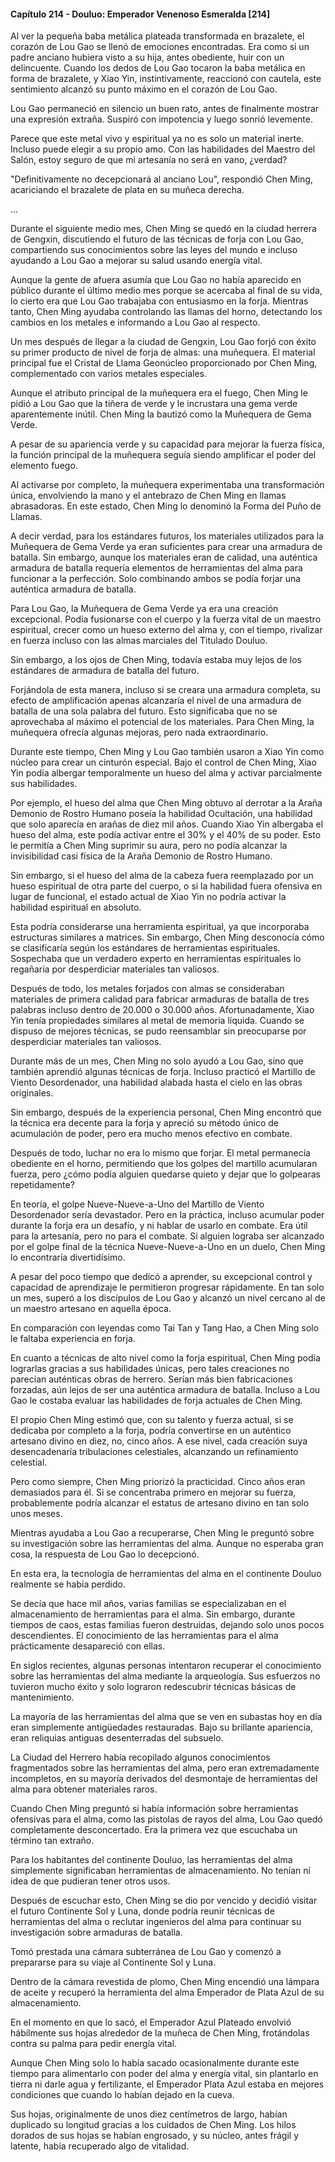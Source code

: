 
#### Capítulo 214 - Douluo: Emperador Venenoso Esmeralda [214]

Al ver la pequeña baba metálica plateada transformada en brazalete, el corazón de Lou Gao se llenó de emociones encontradas. Era como si un padre anciano hubiera visto a su hija, antes obediente, huir con un delincuente. Cuando los dedos de Lou Gao tocaron la baba metálica en forma de brazalete, y Xiao Yin, instintivamente, reaccionó con cautela, este sentimiento alcanzó su punto máximo en el corazón de Lou Gao.

Lou Gao permaneció en silencio un buen rato, antes de finalmente mostrar una expresión extraña. Suspiró con impotencia y luego sonrió levemente.

Parece que este metal vivo y espiritual ya no es solo un material inerte. Incluso puede elegir a su propio amo. Con las habilidades del Maestro del Salón, estoy seguro de que mi artesanía no será en vano, ¿verdad?

"Definitivamente no decepcionará al anciano Lou", respondió Chen Ming, acariciando el brazalete de plata en su muñeca derecha.

...

Durante el siguiente medio mes, Chen Ming se quedó en la ciudad herrera de Gengxin, discutiendo el futuro de las técnicas de forja con Lou Gao, compartiendo sus conocimientos sobre las leyes del mundo e incluso ayudando a Lou Gao a mejorar su salud usando energía vital.

Aunque la gente de afuera asumía que Lou Gao no había aparecido en público durante el último medio mes porque se acercaba al final de su vida, lo cierto era que Lou Gao trabajaba con entusiasmo en la forja. Mientras tanto, Chen Ming ayudaba controlando las llamas del horno, detectando los cambios en los metales e informando a Lou Gao al respecto.

Un mes después de llegar a la ciudad de Gengxin, Lou Gao forjó con éxito su primer producto de nivel de forja de almas: una muñequera. El material principal fue el Cristal de Llama Geonúcleo proporcionado por Chen Ming, complementado con varios metales especiales.

Aunque el atributo principal de la muñequera era el fuego, Chen Ming le pidió a Lou Gao que la tiñera de verde y le incrustara una gema verde aparentemente inútil. Chen Ming la bautizó como la Muñequera de Gema Verde.

A pesar de su apariencia verde y su capacidad para mejorar la fuerza física, la función principal de la muñequera seguía siendo amplificar el poder del elemento fuego.

Al activarse por completo, la muñequera experimentaba una transformación única, envolviendo la mano y el antebrazo de Chen Ming en llamas abrasadoras. En este estado, Chen Ming lo denominó la Forma del Puño de Llamas.

A decir verdad, para los estándares futuros, los materiales utilizados para la Muñequera de Gema Verde ya eran suficientes para crear una armadura de batalla. Sin embargo, aunque los materiales eran de calidad, una auténtica armadura de batalla requería elementos de herramientas del alma para funcionar a la perfección. Solo combinando ambos se podía forjar una auténtica armadura de batalla.

Para Lou Gao, la Muñequera de Gema Verde ya era una creación excepcional. Podía fusionarse con el cuerpo y la fuerza vital de un maestro espiritual, crecer como un hueso externo del alma y, con el tiempo, rivalizar en fuerza incluso con las almas marciales del Titulado Douluo.

Sin embargo, a los ojos de Chen Ming, todavía estaba muy lejos de los estándares de armadura de batalla del futuro.

Forjándola de esta manera, incluso si se creara una armadura completa, su efecto de amplificación apenas alcanzaría el nivel de una armadura de batalla de una sola palabra del futuro. Esto significaba que no se aprovechaba al máximo el potencial de los materiales. Para Chen Ming, la muñequera ofrecía algunas mejoras, pero nada extraordinario.

Durante este tiempo, Chen Ming y Lou Gao también usaron a Xiao Yin como núcleo para crear un cinturón especial. Bajo el control de Chen Ming, Xiao Yin podía albergar temporalmente un hueso del alma y activar parcialmente sus habilidades.

Por ejemplo, el hueso del alma que Chen Ming obtuvo al derrotar a la Araña Demonio de Rostro Humano poseía la habilidad Ocultación, una habilidad que solo aparecía en arañas de diez mil años. Cuando Xiao Yin albergaba el hueso del alma, este podía activar entre el 30% y el 40% de su poder. Esto le permitía a Chen Ming suprimir su aura, pero no podía alcanzar la invisibilidad casi física de la Araña Demonio de Rostro Humano.

Sin embargo, si el hueso del alma de la cabeza fuera reemplazado por un hueso espiritual de otra parte del cuerpo, o si la habilidad fuera ofensiva en lugar de funcional, el estado actual de Xiao Yin no podría activar la habilidad espiritual en absoluto.

Esta podría considerarse una herramienta espiritual, ya que incorporaba estructuras similares a matrices. Sin embargo, Chen Ming desconocía cómo se clasificaría según los estándares de herramientas espirituales. Sospechaba que un verdadero experto en herramientas espirituales lo regañaría por desperdiciar materiales tan valiosos.

Después de todo, los metales forjados con almas se consideraban materiales de primera calidad para fabricar armaduras de batalla de tres palabras incluso dentro de 20.000 o 30.000 años. Afortunadamente, Xiao Yin tenía propiedades similares al metal de memoria líquida. Cuando se dispuso de mejores técnicas, se pudo reensamblar sin preocuparse por desperdiciar materiales tan valiosos.

Durante más de un mes, Chen Ming no solo ayudó a Lou Gao, sino que también aprendió algunas técnicas de forja. Incluso practicó el Martillo de Viento Desordenador, una habilidad alabada hasta el cielo en las obras originales.

Sin embargo, después de la experiencia personal, Chen Ming encontró que la técnica era decente para la forja y apreció su método único de acumulación de poder, pero era mucho menos efectivo en combate.

Después de todo, luchar no era lo mismo que forjar. El metal permanecía obediente en el horno, permitiendo que los golpes del martillo acumularan fuerza, pero ¿cómo podía alguien quedarse quieto y dejar que lo golpearas repetidamente?

En teoría, el golpe Nueve-Nueve-a-Uno del Martillo de Viento Desordenador sería devastador. Pero en la práctica, incluso acumular poder durante la forja era un desafío, y ni hablar de usarlo en combate. Era útil para la artesanía, pero no para el combate. Si alguien lograba ser alcanzado por el golpe final de la técnica Nueve-Nueve-a-Uno en un duelo, Chen Ming lo encontraría divertidísimo.

A pesar del poco tiempo que dedicó a aprender, su excepcional control y capacidad de aprendizaje le permitieron progresar rápidamente. En tan solo un mes, superó a los discípulos de Lou Gao y alcanzó un nivel cercano al de un maestro artesano en aquella época.

En comparación con leyendas como Tai Tan y Tang Hao, a Chen Ming solo le faltaba experiencia en forja.

En cuanto a técnicas de alto nivel como la forja espiritual, Chen Ming podía lograrlas gracias a sus habilidades únicas, pero tales creaciones no parecían auténticas obras de herrero. Serían más bien fabricaciones forzadas, aún lejos de ser una auténtica armadura de batalla. Incluso a Lou Gao le costaba evaluar las habilidades de forja actuales de Chen Ming.

El propio Chen Ming estimó que, con su talento y fuerza actual, si se dedicaba por completo a la forja, podría convertirse en un auténtico artesano divino en diez, no, cinco años. A ese nivel, cada creación suya desencadenaría tribulaciones celestiales, alcanzando un refinamiento celestial.

Pero como siempre, Chen Ming priorizó la practicidad. Cinco años eran demasiados para él. Si se concentraba primero en mejorar su fuerza, probablemente podría alcanzar el estatus de artesano divino en tan solo unos meses.

Mientras ayudaba a Lou Gao a recuperarse, Chen Ming le preguntó sobre su investigación sobre las herramientas del alma. Aunque no esperaba gran cosa, la respuesta de Lou Gao lo decepcionó.

En esta era, la tecnología de herramientas del alma en el continente Douluo realmente se había perdido.

Se decía que hace mil años, varias familias se especializaban en el almacenamiento de herramientas para el alma. Sin embargo, durante tiempos de caos, estas familias fueron destruidas, dejando solo unos pocos descendientes. El conocimiento de las herramientas para el alma prácticamente desapareció con ellas.

En siglos recientes, algunas personas intentaron recuperar el conocimiento sobre las herramientas del alma mediante la arqueología. Sus esfuerzos no tuvieron mucho éxito y solo lograron redescubrir técnicas básicas de mantenimiento.

La mayoría de las herramientas del alma que se ven en subastas hoy en día eran simplemente antigüedades restauradas. Bajo su brillante apariencia, eran reliquias antiguas desenterradas del subsuelo.

La Ciudad del Herrero había recopilado algunos conocimientos fragmentados sobre las herramientas del alma, pero eran extremadamente incompletos, en su mayoría derivados del desmontaje de herramientas del alma para obtener materiales raros.

Cuando Chen Ming preguntó si había información sobre herramientas ofensivas para el alma, como las pistolas de rayos del alma, Lou Gao quedó completamente desconcertado. Era la primera vez que escuchaba un término tan extraño.

Para los habitantes del continente Douluo, las herramientas del alma simplemente significaban herramientas de almacenamiento. No tenían ni idea de que pudieran tener otros usos.

Después de escuchar esto, Chen Ming se dio por vencido y decidió visitar el futuro Continente Sol y Luna, donde podría reunir técnicas de herramientas del alma o reclutar ingenieros del alma para continuar su investigación sobre armaduras de batalla.

Tomó prestada una cámara subterránea de Lou Gao y comenzó a prepararse para su viaje al Continente Sol y Luna.

Dentro de la cámara revestida de plomo, Chen Ming encendió una lámpara de aceite y recuperó la herramienta del alma Emperador de Plata Azul de su almacenamiento.

En el momento en que lo sacó, el Emperador Azul Plateado envolvió hábilmente sus hojas alrededor de la muñeca de Chen Ming, frotándolas contra su palma para pedir energía vital.

Aunque Chen Ming solo lo había sacado ocasionalmente durante este tiempo para alimentarlo con poder del alma y energía vital, sin plantarlo en tierra ni darle agua y fertilizante, el Emperador Plata Azul estaba en mejores condiciones que cuando lo habían dejado en la cueva.

Sus hojas, originalmente de unos diez centímetros de largo, habían duplicado su longitud gracias a los cuidados de Chen Ming. Los hilos dorados de sus hojas se habían engrosado, y su núcleo, antes frágil y latente, había recuperado algo de vitalidad.